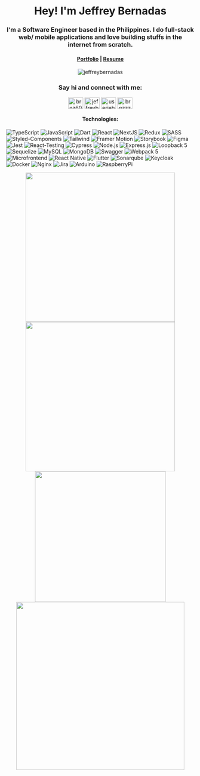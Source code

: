 <h1 align="center">Hey! I'm Jeffrey Bernadas</h1>
<h3 align="center">I‘m a Software Engineer based in the Philippines. I do full-stack web/ mobile applications and love building stuffs in the internet from scratch.</h3>
<h4 align="center"><a href='https://www.jeffreybernadas.com/' target="blank">Portfolio</a> | <a href='https://www.jeffreybernadas.com/static/media/jeffrey-a4.e3ea73d231604e4fbcad.pdf' target="blank">Resume</a></h4>
<p align="center"> <img src="https://komarev.com/ghpvc/?username=jeffreybernadas&label=Profile%20views&color=0e75b6&style=flat" alt="jeffreybernadas" /> </p>

<h3 align="center">Say hi and connect with me:</h3>
<p align="center">
<a href="https://twitter.com/brnz6000" target="blank"><img align="center" src="https://raw.githubusercontent.com/rahuldkjain/github-profile-readme-generator/master/src/images/icons/Social/twitter.svg" alt="brnz6000" height="30" width="40" /></a>
<a href="https://linkedin.com/in/jeffreybernadas" target="blank"><img align="center" src="https://raw.githubusercontent.com/rahuldkjain/github-profile-readme-generator/master/src/images/icons/Social/linked-in-alt.svg" alt="jeffreybernadas" height="30" width="40" /></a>
<a href="https://fb.com/jb6000" target="blank"><img align="center" src="https://raw.githubusercontent.com/rahuldkjain/github-profile-readme-generator/master/src/images/icons/Social/facebook.svg" alt="userjeb64839928383894949qwerty" height="30" width="40" /></a>
<a href="https://instagram.com/brnzzzzzzz" target="blank"><img align="center" src="https://raw.githubusercontent.com/rahuldkjain/github-profile-readme-generator/master/src/images/icons/Social/instagram.svg" alt="brnzzzzzzz" height="30" width="40" /></a>
</p>

<h4 align="center">Technologies:</h4>

![TypeScript](https://img.shields.io/badge/-TypeScript-000000?style=flat&logo=typescript)
![JavaScript](https://img.shields.io/badge/-JavaScript-000000?style=flat&logo=javascript)
![Dart](https://img.shields.io/badge/-Dart-000000?style=flat&logo=dart)
![React](https://img.shields.io/badge/-React-000000?style=flat&logo=react)
![NextJS](https://img.shields.io/badge/-Next.js-000000?style=flat&logo=nextdotjs)
![Redux](https://img.shields.io/badge/-Redux-000000?style=flat&logo=redux)
![SASS](https://img.shields.io/badge/-SASS-000000?style=flat&logo=sass)
![Styled-Components](https://img.shields.io/badge/-styled--components-000000?style=flat&logo=styled-components)
![Tailwind](https://img.shields.io/badge/-Tailwind-000000?style=flat&logo=tailwind-css)
![Framer Motion](https://img.shields.io/badge/-Framer_Motion-000000?style=flat&logo=framer)
![Storybook](https://img.shields.io/badge/-Storybook-000000?style=flat&logo=storybook)
![Figma](https://img.shields.io/badge/-Figma-000000?style=flat&logo=figma)
![Jest](https://img.shields.io/badge/-Jest-000000?style=flat&logo=jest)
![React-Testing](https://img.shields.io/badge/-React_Testing_Library-000000?style=flat&logo=testing-library)
![Cypress](https://img.shields.io/badge/-Cypress-000000?style=flat&logo=cypress)
![Node.js](https://img.shields.io/badge/-Node.js-000000?style=flat&logo=node.js)
![Express.js](https://img.shields.io/badge/-Express.js-000000?style=flat&logo)
![Loopback 5](https://img.shields.io/badge/-Loopback-000000?style=flat&logo=loopback)
![Sequelize](https://img.shields.io/badge/-Sequelize-000000?style=flat&logo=sequelize)
![MySQL](https://img.shields.io/badge/-MySQL-000000?style=flat&logo=mysql)
![MongoDB](https://img.shields.io/badge/-MongoDB-000000?style=flat&logo=mongodb)
![Swagger](https://img.shields.io/badge/-Swagger-000000?style=flat&logo=swagger)
![Webpack 5](https://img.shields.io/badge/-Webpack-000000?style=flat&logo=webpack)
![Microfrontend](https://img.shields.io/badge/-Micro_Frontend-000000?style=flat&logo=MicroStrategy)
![React Native](https://img.shields.io/badge/-React_Native-000000?style=flat&logo=react)
![Flutter](https://img.shields.io/badge/-Flutter-000000?style=flat&logo=flutter)
![Sonarqube](https://img.shields.io/badge/-Sonarqube-000000?style=flat&logo=sonarqube)
![Keycloak](https://img.shields.io/badge/-Keycloak-000000?style=flat&logo=keycdn)
![Docker](https://img.shields.io/badge/-Docker-000000?style=flat&logo=docker)
![Nginx](https://img.shields.io/badge/-Nginx-000000?style=flat&logo=nginx)
![Jira](https://img.shields.io/badge/-Jira-000000?style=flat&logo=jira)
![Arduino](https://img.shields.io/badge/-Arduino-000000?style=flat&logo=arduino)
![RaspberryPi](https://img.shields.io/badge/-RaspberryPi-000000?style=flat&logo=raspberrypi)


<div align="center">
   <img width="400" src="https://github-readme-stats.vercel.app/api?username=bernz322&count_private=true&include_all_commits=true&show_icons=true&hide_border=true&title_color=58A6FF&icon_color=1F6FEB&text_color=C3D1D9&bg_color=0D1117" />
   <img width="400" src="https://github-readme-streak-stats.herokuapp.com/?user=bernz322&hide_border=true&show_icons=true&currStreakNum=58A6FF&sideNums=58A6FF&border=1F6FEB&currStreakLabel=C3D1D9&background=0D1117&sideLabels=C3D1D9&dates=58A6FF" />
</div>
<div align="center">  
  <img width="350" src="https://github-readme-stats.vercel.app/api/top-langs/?username=jeffreybernadas&layout=compact&langs_count=8&theme=onedark&hide_border=true&hide=java,dart&title_color=58A6FF&icon_color=1F6FEB&text_color=C3D1D9&bg_color=0D1117" />
   <img width="450" src="https://github-readme-stats.vercel.app/api/wakatime?username=bernz322&layout=compact&langs_count=10&theme=onedark&hide_border=true&hide=java,dart&title_color=58A6FF&icon_color=1F6FEB&text_color=C3D1D9&bg_color=0D1117&v=2" />
</div>
